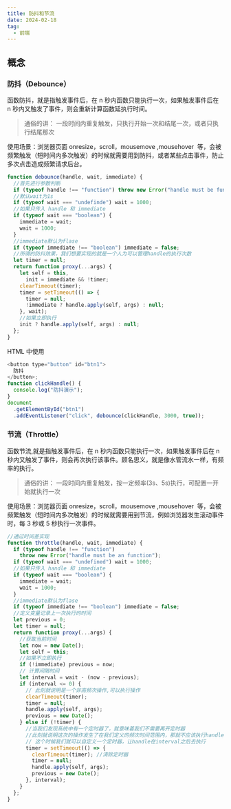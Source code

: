 ```yaml
---
title: 防抖和节流
date: 2024-02-18
tag:
  - 前端
---
```


## 概念

### 防抖（Debounce）

函数防抖，就是指触发事件后，在 n 秒内函数只能执行一次，如果触发事件后在 n 秒内又触发了事件，则会重新计算函数延执行时间。

> 通俗的讲： 一段时间内重复触发，只执行开始一次和结尾一次，或者只执行结尾那次

使用场景：浏览器页面 onresize，scroll，mousemove ,mousehover  等，会被频繁触发（短时间内多次触发）的时候就需要用到防抖，或者某些点击事件，防止多次点击造成频繁请求后台。

```js
function debounce(handle, wait, immediate) {
  //首先进行参数判断
  if (typeof handle !== "function") throw new Error("handle must be function");
  //默认wait为1s
  if (typeof wait === "undefinde") wait = 1000;
  //如果只传入 handle 和 immediate
  if (typeof wait === "boolean") {
    immediate = wait;
    wait = 1000;
  }
  //immediate默认为flase
  if (typeof immediate !== "boolean") immediate = false;
  //所谓的防抖效果，我们想要实现的就是一个人为可以管理handle的执行次数
  let timer = null;
  return function proxy(...args) {
    let self = this,
      init = immediate && !timer;
    clearTimeout(timer);
    timer = setTimeout(() => {
      timer = null;
      !immediate ? handle.apply(self, args) : null;
    }, wait);
    //如果立即执行
    init ? handle.apply(self, args) : null;
  };
}
```

HTML 中使用

```js
<button type="button" id="btn1">
  防抖
</button>;
function clickHandle() {
  console.log("防抖演示");
}
document
  .getElementById("btn1")
  .addEventListener("click", debounce(clickHandle, 3000, true));
```

### 节流（Throttle）

函数节流,就是指触发事件后，在 n 秒内函数只能执行一次，如果触发事件后在 n 秒内又触发了事件，则会再次执行该事件。顾名思义，就是像水管流水一样，有频率的执行。

> 通俗的讲： 一段时间内重复触发，按一定频率(3s、5s)执行，可配置一开始就执行一次

使用场景：浏览器页面 onresize，scroll，mousemove ,mousehover  等，会被频繁触发（短时间内多次触发）的时候就需要用到节流，例如浏览器发生滚动事件时，每 3 秒或 5 秒执行一次事件。

```js
//通过时间差实现
function throttle(handle, wait, immediate) {
  if (typeof handle !== "function")
    throw new Error("handle must be an function");
  if (typeof wait === "undefined") wait = 1000;
  //如果只传入 handle 和 immediate
  if (typeof wait === "boolean") {
    immediate = wait;
    wait = 1000;
  }
  //immediate默认为flase
  if (typeof immediate !== "boolean") immediate = false;
  //定义变量记录上一次执行的时间
  let previous = 0;
  let timer = null;
  return function proxy(...args) {
    //获取当前时间
    let now = new Date();
    let self = this;
    //如果不立即执行
    if (!immediate) previous = now;
    // 计算间隔时间
    let interval = wait - (now - previous);
    if (interval <= 0) {
      // 此刻就说明是一个非高频次操作,可以执行操作
      clearTimeout(timer);
      timer = null;
      handle.apply(self, args);
      previous = new Date();
    } else if (!timer) {
      //当我们发现系统中有一个定时器了，就意味着我们不需要再开定时器
      //此刻就说明这次的操作发生了在我们定义的频次时间范围内，那就不应该执行handle
      // 这个时候我们就可以自定义一个定时器，让handle在interval之后去执行
      timer = setTimeout(() => {
        clearTimeout(timer); //清除定时器
        timer = null;
        handle.apply(self, args);
        previous = new Date();
      }, interval);
    }
  };
}
```
